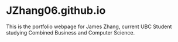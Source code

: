 # JZhang06.github.io

This is the portfolio webpage for James Zhang, current UBC Student studying Combined Business and Computer Science.
